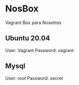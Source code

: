 # NosBox
Vagrant Box para Nosotros

## Ubuntu 20.04
User: Vagrant
Password: vagrant

## Mysql
User: root
Password: secret

